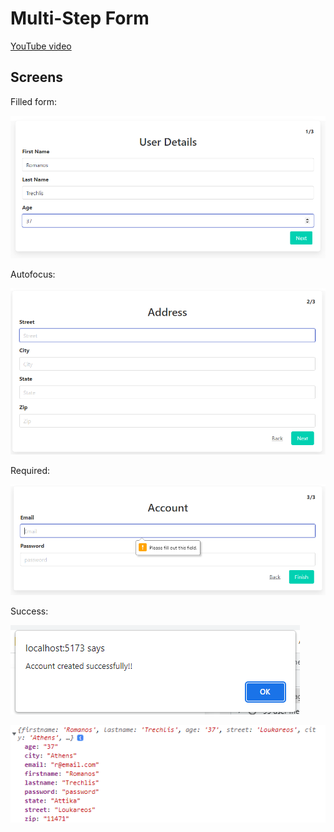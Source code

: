 # Multi-Step Form


[YouTube video](https://www.youtube.com/watch?v=uDCBSnWkuH0)

## Screens

Filled form:

![img.png](docs/user_details.png)

Autofocus:

![img.png](docs/address_form_autofocus.png)

Required:

![img.png](docs/account_required.png)

Success:

![img.png](docs/submit_form_alert.png)

![img_1.png](docs/submit_form_console_log.png)
